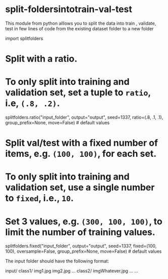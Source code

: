 # split-foldersintotrain-val-test
This module from python alllows you to split the data into train , validate, test in few lines of code from the existing dataset folder to a new folder 

import splitfolders

# Split with a ratio.
# To only split into training and validation set, set a tuple to `ratio`, i.e, `(.8, .2)`.
splitfolders.ratio("input_folder", output="output",
    seed=1337, ratio=(.8, .1, .1), group_prefix=None, move=False) # default values

# Split val/test with a fixed number of items, e.g. `(100, 100)`, for each set.
# To only split into training and validation set, use a single number to `fixed`, i.e., `10`.
# Set 3 values, e.g. `(300, 100, 100)`, to limit the number of training values.
splitfolders.fixed("input_folder", output="output",
    seed=1337, fixed=(100, 100), oversample=False, group_prefix=None, move=False) # default values
    
    
The input folder should have the following format:

input/
    class1/
        img1.jpg
        img2.jpg
        ...
    class2/
        imgWhatever.jpg
        ...
    ...
